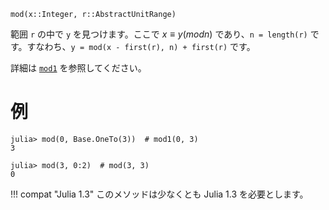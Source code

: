 ```
mod(x::Integer, r::AbstractUnitRange)
```

範囲 `r` の中で `y` を見つけます。ここで $x ≡ y (mod n)$ であり、`n = length(r)` です。すなわち、`y = mod(x - first(r), n) + first(r)` です。

詳細は [`mod1`](@ref) を参照してください。

# 例

```jldoctest
julia> mod(0, Base.OneTo(3))  # mod1(0, 3)
3

julia> mod(3, 0:2)  # mod(3, 3)
0
```

!!! compat "Julia 1.3"
    このメソッドは少なくとも Julia 1.3 を必要とします。

